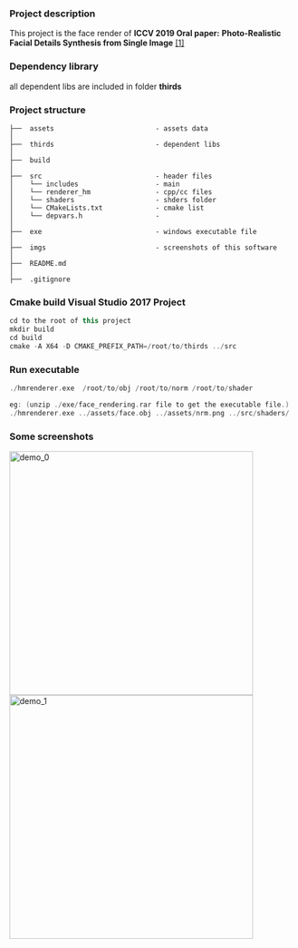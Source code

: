### Project description
This project is the face render of **ICCV 2019 Oral paper:** __Photo-Realistic Facial Details Synthesis from Single Image__ [[1]](https://arxiv.org/abs/1903.10873)

### Dependency library
all dependent libs are included in folder **thirds**

### Project structure
```
├──  assets                         - assets data
│
├──  thirds                         - dependent libs
│
├──  build                      
│
├──  src                            - header files
│    └── includes                   - main
│    └── renderer_hm                - cpp/cc files
│    └── shaders                    - shders folder
│    └── CMakeLists.txt             - cmake list
│    └── depvars.h                  -  
│ 
├──  exe                            - windows executable file
│ 
├──  imgs                           - screenshots of this software 
│ 
├──  README.md  
│ 
├──  .gitignore                     
```

### Cmake build Visual Studio 2017 Project
```cpp
cd to the root of this project
mkdir build
cd build
cmake -A X64 -D CMAKE_PREFIX_PATH=/root/to/thirds ../src
```

### Run executable
```cpp
./hmrenderer.exe  /root/to/obj /root/to/norm /root/to/shader

eg: (unzip ./exe/face_rendering.rar file to get the executable file.)
./hmrenderer.exe ../assets/face.obj ../assets/nrm.png ../src/shaders/
```

### Some screenshots 

<div align="left">
<img src="https://github.com/gg-z/face_rendering/blob/master/imgs/screen_shot0.png" width = "430" height = "430" alt="demo_0" align=center />
<img src="https://github.com/gg-z/face_rendering/blob/master/imgs/screen_shot1.png" width = "430" height = "430" alt="demo_1" align=center /> 
</div>
